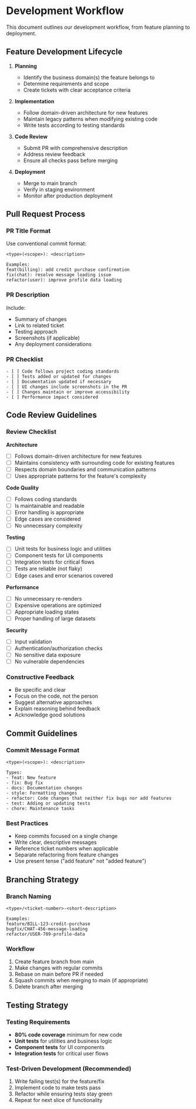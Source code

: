 # Development Workflow

This document outlines our development workflow, from feature planning to deployment.

## Feature Development Lifecycle

1. **Planning**
   - Identify the business domain(s) the feature belongs to
   - Determine requirements and scope
   - Create tickets with clear acceptance criteria

2. **Implementation**
   - Follow domain-driven architecture for new features
   - Maintain legacy patterns when modifying existing code
   - Write tests according to testing standards

3. **Code Review**
   - Submit PR with comprehensive description
   - Address review feedback
   - Ensure all checks pass before merging

4. **Deployment**
   - Merge to main branch
   - Verify in staging environment
   - Monitor after production deployment

## Pull Request Process

### PR Title Format

Use conventional commit format:
```
<type>(<scope>): <description>

Examples:
feat(billing): add credit purchase confirmation
fix(chat): resolve message loading issue
refactor(user): improve profile data loading
```

### PR Description

Include:
- Summary of changes
- Link to related ticket
- Testing approach
- Screenshots (if applicable)
- Any deployment considerations

### PR Checklist

```
- [ ] Code follows project coding standards
- [ ] Tests added or updated for changes
- [ ] Documentation updated if necessary
- [ ] UI changes include screenshots in the PR
- [ ] Changes maintain or improve accessibility
- [ ] Performance impact considered
```

## Code Review Guidelines

### Review Checklist

**Architecture**
- [ ] Follows domain-driven architecture for new features
- [ ] Maintains consistency with surrounding code for existing features
- [ ] Respects domain boundaries and communication patterns
- [ ] Uses appropriate patterns for the feature's complexity

**Code Quality**
- [ ] Follows coding standards
- [ ] Is maintainable and readable
- [ ] Error handling is appropriate
- [ ] Edge cases are considered
- [ ] No unnecessary complexity

**Testing**
- [ ] Unit tests for business logic and utilities
- [ ] Component tests for UI components
- [ ] Integration tests for critical flows
- [ ] Tests are reliable (not flaky)
- [ ] Edge cases and error scenarios covered

**Performance**
- [ ] No unnecessary re-renders
- [ ] Expensive operations are optimized
- [ ] Appropriate loading states
- [ ] Proper handling of large datasets

**Security**
- [ ] Input validation
- [ ] Authentication/authorization checks
- [ ] No sensitive data exposure
- [ ] No vulnerable dependencies

### Constructive Feedback

- Be specific and clear
- Focus on the code, not the person
- Suggest alternative approaches
- Explain reasoning behind feedback
- Acknowledge good solutions

## Commit Guidelines

### Commit Message Format

```
<type>(<scope>): <description>

Types:
- feat: New feature
- fix: Bug fix
- docs: Documentation changes
- style: Formatting changes
- refactor: Code changes that neither fix bugs nor add features
- test: Adding or updating tests
- chore: Maintenance tasks
```

### Best Practices

- Keep commits focused on a single change
- Write clear, descriptive messages
- Reference ticket numbers when applicable
- Separate refactoring from feature changes
- Use present tense ("add feature" not "added feature")

## Branching Strategy

### Branch Naming

```
<type>/<ticket-number>-<short-description>

Examples:
feature/BILL-123-credit-purchase
bugfix/CHAT-456-message-loading
refactor/USER-789-profile-data
```

### Workflow

1. Create feature branch from main
2. Make changes with regular commits
3. Rebase on main before PR if needed
4. Squash commits when merging to main (if appropriate)
5. Delete branch after merging

## Testing Strategy

### Testing Requirements

- **80% code coverage** minimum for new code
- **Unit tests** for utilities and business logic
- **Component tests** for UI components
- **Integration tests** for critical user flows

### Test-Driven Development (Recommended)

1. Write failing test(s) for the feature/fix
2. Implement code to make tests pass
3. Refactor while ensuring tests stay green
4. Repeat for next slice of functionality 